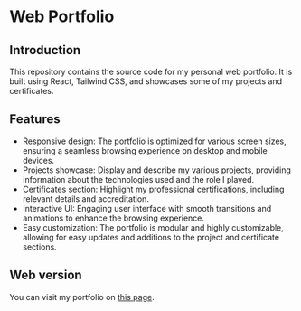 <h1>Web Portfolio</h1>
  <h2>Introduction</h2>
  <p>This repository contains the source code for my personal web portfolio. It is built using React, Tailwind CSS, and showcases some of my projects and certificates.</p>
  <h2>Features</h2>
  <ul>
    <li>Responsive design: The portfolio is optimized for various screen sizes, ensuring a seamless browsing experience on desktop and mobile devices.</li>
    <li>Projects showcase: Display and describe my various projects, providing information about the technologies used and the role I played.</li>
    <li>Certificates section: Highlight my professional certifications, including relevant details and accreditation.</li>
    <li>Interactive UI: Engaging user interface with smooth transitions and animations to enhance the browsing experience.</li>
    <li>Easy customization: The portfolio is modular and highly customizable, allowing for easy updates and additions to the project and certificate sections.</li>
  </ul>
  <h2>Web version</h2>
  <p>You can visit my portfolio on <a href='https://volkovich-dev.vercel.app'>this page</a>.</p>
 

